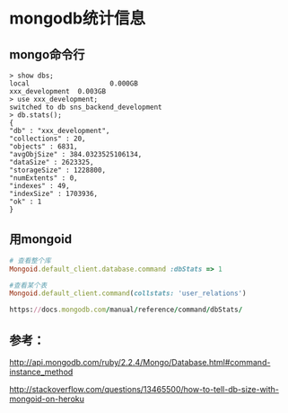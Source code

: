 mongodb统计信息
======================

mongo命令行
-------------------------------------------------

```shell
> show dbs;
local                    0.000GB
xxx_development  0.003GB
> use xxx_development;
switched to db sns_backend_development
> db.stats();
{
"db" : "xxx_development",
"collections" : 20,
"objects" : 6831,
"avgObjSize" : 384.0323525106134,
"dataSize" : 2623325,
"storageSize" : 1228800,
"numExtents" : 0,
"indexes" : 49,
"indexSize" : 1703936,
"ok" : 1
}
```

用mongoid
-------------------------------------------------

```ruby
# 查看整个库
Mongoid.default_client.database.command :dbStats => 1

#查看某个表
Mongoid.default_client.command(collstats: 'user_relations')

https://docs.mongodb.com/manual/reference/command/dbStats/
```

参考：
----------------------------------------------

http://api.mongodb.com/ruby/2.2.4/Mongo/Database.html#command-instance_method

http://stackoverflow.com/questions/13465500/how-to-tell-db-size-with-mongoid-on-heroku
